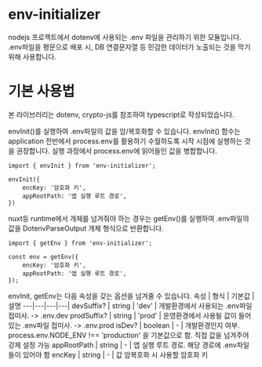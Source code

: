 # env-initializer
nodejs 프로젝트에서 dotenv에 사용되는 .env 파일을 관리하기 위한 모듈입니다.
.env파일을 평문으로 배포 시, DB 연결문자열 등 민감한 데이터가 노출되는 것을 막기 위해 사용합니다.

# 기본 사용법
본 라이브러리는 dotenv, crypto-js를 참조하여 typescript로 작성되었습니다.

envInit()를 실행하여 .env파일의 값을 암/복호화할 수 있습니다.
envInit() 함수는 application 전반에서 process.env를 활용하기 수월하도록 시작 시점에 실행하는 것을 권장합니다.
실행 과정에서 process.env에 읽어들인 값을 병합합니다.
```nodejs
import { envInit } from 'env-initializer';

envInit({
    encKey: '암호화 키',
    appRootPath: '앱 실행 루트 경로',
})
```

nuxt등 runtime에서 개체를 넘겨줘야 하는 경우는 
getEnv()를 실행하여 .env파일의 값을 DotenvParseOutput 개체 형식으로 반환합니다.

```nodejs
import { getEnv } from 'env-initializer';

const env = getEnv({
    encKey: '암호화 키',
    appRootPath: '앱 실행 루트 경로',
});
```

envInit, getEnv는 다음 속성을 갖는 옵션을 넘겨줄 수 있습니다.
속성 | 형식 | 기본값 | 설명
---|---|---|---|
devSuffix? | string | 'dev' | 개발환경에서 사용되는 .env파일 접미사. -> .env.dev
prodSuffix? | string | 'prod' | 운영환경에서 사용될 값이 들어있는 .env파일 접미사. -> .env.prod
isDev? | boolean | - | 개발환경인지 여부. process.env.NODE_ENV !== 'production' 을 기본값으로 함. 직접 값을 넘겨주어 강제 설정 가능
appRootPath | string | - | 앱 실행 루트 경로. 해당 경로에 .env파일들이 있어야 함
encKey | string | - | 값 암복호화 시 사용할 암호화 키